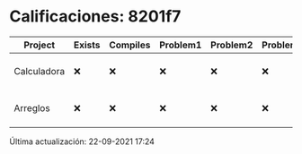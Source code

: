 # Calificaciones: 8201f7
|Project|Exists|Compiles|Problem1|Problem2|Problem3|Extra|CommitHash|CommitDate|CheckDate|Comments|DueDate|Grade|
|-|-|-|-|-|-|-|-|-|-|-|-|-|
|Calculadora|❌|❌|❌|❌|❌|❌|NA|NA|22-09-2021 17:24:12|No se encontró el archivo en PracticasComputacionI/Calculadora/Calculadora.cpp|17-09-2021 21:00:00|5.0|
|Arreglos|❌|❌|❌|❌|❌|❌|NA|NA|22-09-2021 17:24:12|No se encontró el archivo en PracticasComputacionI/Arreglos/Arreglos.cpp|24-09-2021 21:00:00|5.0|

Última actualización: 22-09-2021 17:24